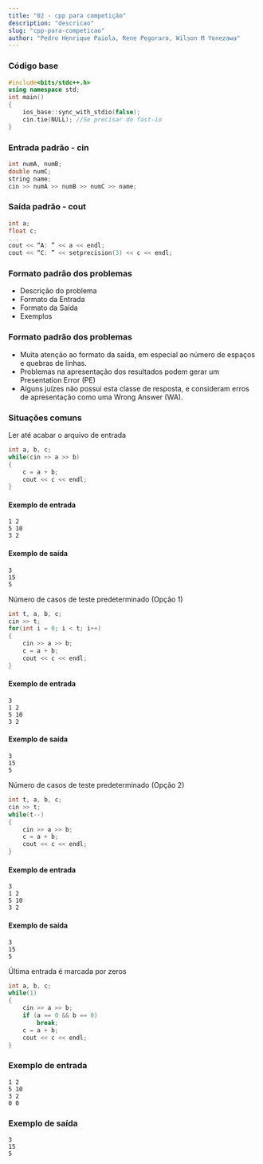 ```yaml
---
title: "02 - cpp para competição"
description: "descricao"
slug: "cpp-para-competicao"
author: "Pedro Henrique Paiola, Rene Pegoraro, Wilson M Yonezawa"
---
```

### Código base
``` cpp
#include<bits/stdc++.h>
using namespace std;
int main()
{
    ios_base::sync_with_stdio(false);
    cin.tie(NULL); //Se precisar de fast-io
}
```

### Entrada padrão - cin
``` cpp
int numA, numB;
double numC;
string name;
cin >> numA >> numB >> numC >> name;
``` 

### Saída padrão - cout
``` cpp
int a;
float c;
...
cout << “A: ” << a << endl;
cout << “C: ” << setprecision(3) << c << endl;
``` 

### Formato padrão dos problemas
- Descrição do problema
- Formato da Entrada
- Formato da Saída
- Exemplos

### Formato padrão dos problemas
- Muita atenção ao formato da saída, em especial ao número de espaços e quebras de linhas.
- Problemas na apresentação dos resultados podem gerar um Presentation Error (PE)
- Alguns juízes não possui esta classe de resposta, e consideram erros de apresentação como uma Wrong Answer (WA).

### Situações comuns
Ler até acabar o arquivo de entrada
``` cpp
int a, b, c;
while(cin >> a >> b)
{
    c = a + b;
    cout << c << endl;
}
``` 

#### Exemplo de entrada 
```
1 2
5 10
3 2
```
#### Exemplo de saída
```
3
15
5
```

Número de casos de teste predeterminado (Opção 1)
``` cpp
int t, a, b, c;
cin >> t;
for(int i = 0; i < t; i++)
{
    cin >> a >> b;
    c = a + b;
    cout << c << endl;
}
``` 

#### Exemplo de entrada
```
3
1 2
5 10
3 2
```

#### Exemplo de saída
```
3
15
5
```

Número de casos de teste predeterminado (Opção 2)
``` cpp
int t, a, b, c;
cin >> t;
while(t--)
{
    cin >> a >> b;
    c = a + b;
    cout << c << endl;
}
``` 

#### Exemplo de entrada
```
3
1 2
5 10
3 2
```

#### Exemplo de saída
```
3
15
5
```

Última entrada é marcada por zeros
``` cpp
int a, b, c;
while(1)
{
    cin >> a >> b;
    if (a == 0 && b == 0)
        break;
    c = a + b;
    cout << c << endl;
}
``` 

### Exemplo de entrada
```
1 2
5 10
3 2
0 0
```

### Exemplo de saída
```
3
15
5
```

